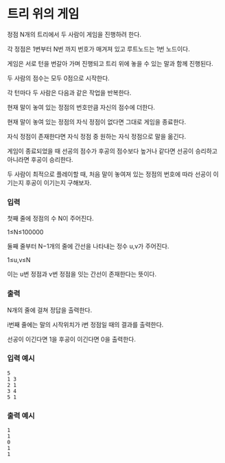 # 트리 위의 게임

정점 N개의 트리에서 두 사람이 게임을 진행하려 한다.

각 정점은 1번부터 N번 까지 번호가 매겨져 있고 루트노드는 1번 노드이다.

게임은 서로 턴을 번갈아 가며 진행되고 트리 위에 놓을 수 있는 말과 함께 진행된다.

두 사람의 점수는 모두 0점으로 시작한다.

각 턴마다 두 사람은 다음과 같은 작업을 반복한다.

현재 말이 놓여 있는 정점의 번호만큼 자신의 점수에 더한다.

현재 말이 놓여 있는 정점의 자식 정점이 없다면 그대로 게임을 종료한다.

자식 정점이 존재한다면 자식 정점 중 원하는 자식 정점으로 말을 옮긴다.

게임이 종료되었을 때 선공의 점수가 후공의 점수보다 높거나 같다면 선공이 승리하고 아니라면 후공이 승리한다.

두 사람이 최적으로 플레이할 때, 처음 말이 놓여져 있는 정점의 번호에 따라 선공이 이기는지 후공이 이기는지 구해보자.

### 입력

첫째 줄에 정점의 수 N이 주어진다.

1≤N≤100000

둘째 줄부터 N−1개의 줄에 간선을 나타내는 정수 u,v가 주어진다.

1≤u,v≤N

이는 u번 정점과 v번 정점을 잇는 간선이 존재한다는 뜻이다.

### 출력

N개의 줄에 걸쳐 정답을 출력한다.

i번째 줄에는 말의 시작위치가 i번 정점일 때의 결과를 출력한다.

선공이 이긴다면 1을 후공이 이긴다면 0을 출력한다.

### 입력 예시

```
5
1 3
2 1
3 4
5 1
```

### 출력 예시

```
1
1
0
1
1
```